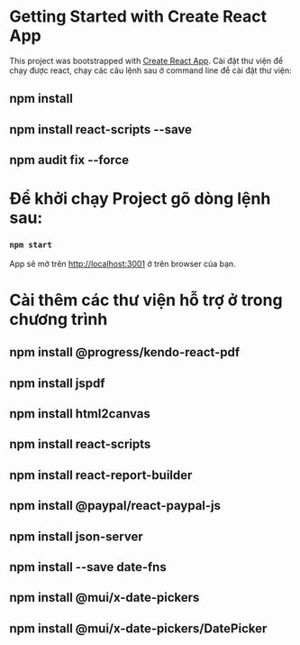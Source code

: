# Getting Started with Create React App

This project was bootstrapped with [Create React App](https://github.com/facebook/create-react-app).
Cài đặt thư viện để chạy được react, chạy các câu lệnh sau ở command line để cài đặt thư viện:
## npm install  
## npm install react-scripts --save
## npm audit fix --force
# Để khởi chạy Project gõ dòng lệnh sau:

### `npm start`

App sẽ mở trên 
[http://localhost:3001](http://localhost:3001) ở trên browser của bạn.

# Cài thêm các thư viện hỗ trợ ở trong chương trình
## npm install @progress/kendo-react-pdf
## npm install jspdf
## npm install html2canvas
## npm install react-scripts
## npm install react-report-builder
## npm install @paypal/react-paypal-js
## npm install  json-server  
## npm install --save date-fns 
## npm install  @mui/x-date-pickers  
## npm install @mui/x-date-pickers/DatePicker






